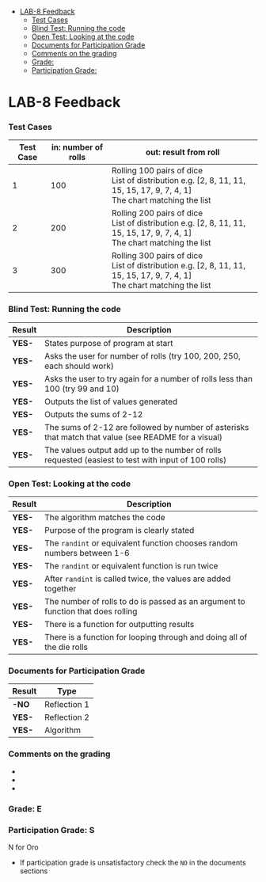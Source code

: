 - [LAB-8 Feedback](#lab-8-feedback)
    - [Test Cases](#test-cases)
    - [Blind Test: Running the code](#blind-test-running-the-code)
    - [Open Test: Looking at the code](#open-test-looking-at-the-code)
    - [Documents for Participation Grade](#documents-for-participation-grade)
    - [Comments on the grading](#comments-on-the-grading)
    - [Grade:](#grade)
    - [Participation Grade:](#participation-grade)

# LAB-8 Feedback

### Test Cases

| Test Case | in: number of rolls   | out: result from roll |
|-----------|-----------------------|----------------|
| 1         | 100                   | Rolling 100 pairs of dice <br> List of distribution e.g. [2, 8, 11, 11, 15, 15, 17, 9, 7, 4, 1] <br> The chart matching the list           |
| 2         | 200                   | Rolling 200 pairs of dice <br> List of distribution e.g. [2, 8, 11, 11, 15, 15, 17, 9, 7, 4, 1] <br> The chart matching the list           |
| 3         | 300                   | Rolling 300 pairs of dice <br> List of distribution e.g. [2, 8, 11, 11, 15, 15, 17, 9, 7, 4, 1] <br> The chart matching the list          |



### Blind Test: Running the code

| Result   | Description                                                                                              |
|----------|----------------------------------------------------------------------------------------------------------|
| **YES-** | States purpose of program at start                                      |
| **YES-** | Asks the user for number of rolls (try 100, 200, 250, each should work)                                  |
| **YES-** | Asks the user to try again for a number of rolls less than 100 (try 99 and 10)                           |
| **YES-** | Outputs the list of values generated                                                                     |
| **YES-** | Outputs the sums of 2-12                                                                                |
| **YES-** | The sums of 2-12 are followed by number of asterisks that match that value (see README for a visual)     |
| **YES-** | The values output add up to the number of rolls requested (easiest to test with input of 100 rolls)      |

### Open Test: Looking at the code

| Result   | Description                                                                                              |
|----------|----------------------------------------------------------------------------------------------------------|
| **YES-** | The algorithm matches the code                                           |
| **YES-** | Purpose of the program is clearly stated |  
| **YES-** | The `randint` or equivalent function chooses random numbers between 1-6                                 |
| **YES-** | The `randint` or equivalent function is run twice                                                       |
| **YES-** | After `randint` is called twice, the values are added together                                          |
| **YES-** | The number of rolls to do is passed as an argument to function that does rolling                        |
| **YES-** | There is a function for outputting results                                                              |
| **YES-** | There is a function for looping through and doing all of the die rolls                                  |


### Documents for Participation Grade

|Result         |Type            |
|---------------|----------------|
|**-NO** | Reflection 1   |
|**YES-** | Reflection 2   |
|**YES-** | Algorithm      |

### Comments on the grading
- 
- 
- 

### Grade: E

### Participation Grade: S
N for Oro
 - If participation grade is unsatisfactory check the `NO` in the documents sections
